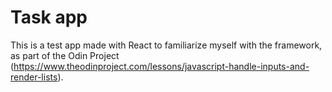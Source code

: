 # Task app

This is a test app made with React to familiarize myself with the framework, as part of the Odin Project (https://www.theodinproject.com/lessons/javascript-handle-inputs-and-render-lists).